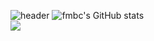 
![header](https://capsule-render.vercel.app/api?type=slice&color=gradient&text=fmbc&height=200&fontSize=100)
![fmbc's GitHub stats](https://github-readme-stats.vercel.app/api?username=fmbc&show_icons=true&theme=highcontrast)   
<img align='centre' src="http://mazassumnida.wtf/api/v2/generate_badge?boj=doodlingfun">
